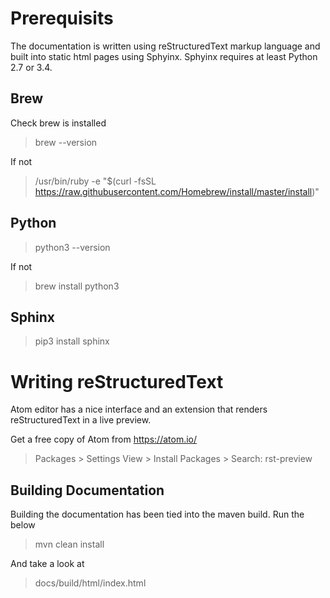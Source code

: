 # Prerequisits
The documentation is written using reStructuredText markup language and built into static html pages using Sphyinx.  Sphyinx requires at least Python 2.7 or 3.4.

## Brew
Check brew is installed
> brew --version

If not
> /usr/bin/ruby -e "$(curl -fsSL https://raw.githubusercontent.com/Homebrew/install/master/install)"

## Python
> python3 --version

If not
> brew install python3

## Sphinx
> pip3 install sphinx

# Writing reStructuredText
Atom editor has a nice interface and an extension that renders reStructuredText in a live preview.

Get a free copy of Atom from https://atom.io/

> Packages > Settings View > Install Packages > Search: rst-preview

## Building Documentation
Building the documentation has been tied into the maven build.  Run the below

> mvn clean install

And take a look at

> docs/build/html/index.html
